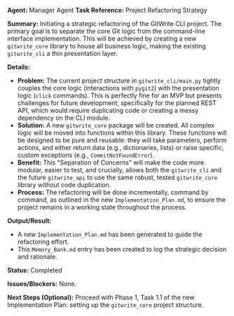 **Agent:** Manager Agent
**Task Reference:** Project Refactoring Strategy

**Summary:**
Initiating a strategic refactoring of the GitWrite CLI project. The primary goal is to separate the core Git logic from the command-line interface implementation. This will be achieved by creating a new `gitwrite_core` library to house all business logic, making the existing `gitwrite_cli` a thin presentation layer.

**Details:**
- **Problem:** The current project structure in `gitwrite_cli/main.py` tightly couples the core logic (interactions with `pygit2`) with the presentation logic (`click` commands). This is perfectly fine for an MVP but presents challenges for future development, specifically for the planned REST API, which would require duplicating code or creating a messy dependency on the CLI module.
- **Solution:** A new `gitwrite_core` package will be created. All complex logic will be moved into functions within this library. These functions will be designed to be pure and reusable: they will take parameters, perform actions, and either return data (e.g., dictionaries, lists) or raise specific, custom exceptions (e.g., `CommitNotFoundError`).
- **Benefit:** This "Separation of Concerns" will make the code more modular, easier to test, and crucially, allows both the `gitwrite_cli` and the future `gitwrite_api` to use the same robust, tested `gitwrite_core` library without code duplication.
- **Process:** The refactoring will be done incrementally, command by command, as outlined in the new `Implementation_Plan.md`, to ensure the project remains in a working state throughout the process.

**Output/Result:**
- A new `Implementation_Plan.md` has been generated to guide the refactoring effort.
- This `Memory_Bank.md` entry has been created to log the strategic decision and rationale.

**Status:** Completed

**Issues/Blockers:**
None.

**Next Steps (Optional):**
Proceed with Phase 1, Task 1.1 of the new Implementation Plan: setting up the `gitwrite_core` project structure.